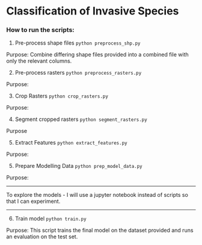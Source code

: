 # Classification of Invasive Species

### How to run the scripts:

1. Pre-process shape files
`python preprocess_shp.py`

Purpose: Combine differing shape files provided into a combined file with only the relevant columns. 

2. Pre-process rasters
`python preprocess_rasters.py`

Purpose: 

3. Crop Rasters
`python crop_rasters.py`

Purpose: 


4. Segment cropped rasters
`python segment_rasters.py`

Purpose

5. Extract Features
`python extract_features.py`

Purpose: 

5. Prepare Modelling Data
`python prep_model_data.py`

Purpose: 

*** 
To explore the models - I will use a jupyter notebook instead of scripts so that I can experiment.
*** 

6. Train model
`python train.py`

Purpose: This script trains the final model on the dataset provided and runs an evaluation on the test set.

